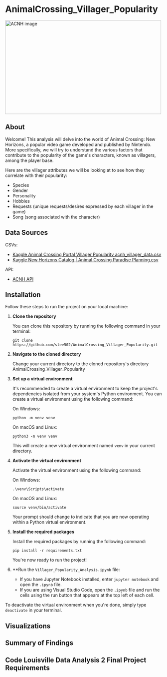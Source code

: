 # AnimalCrossing_Villager_Popularity
<img src="https://i0.wp.com/mynintendonews.com/wp-content/uploads/2020/08/animal_crossing_new_horizons-1.jpg?resize=930%2C620&ssl=1" alt="ACNH image" width="500" height="300">

## About
Welcome! This analysis will delve into the world of Animal Crossing: New Horizons, a popular video game developed and published by Nintendo. More specifically, we will try to understand the various factors that contribute to the popularity of the game's characters, known as villagers, among the player base.

Here are the villager attributes we will be looking at to see how they correlate with their popularity:

- Species
- Gender
- Personality
- Hobbies
- Requests (unique requests/desires expressed by each villager in the game) 
- Song (song associated with the character)

## Data Sources
CSVs:
- [Kaggle Animal Crossing Portal Villager Popularity acnh_villager_data.csv](https://www.kaggle.com/datasets/ampiiere/acnh-villager-popularity)
- [Kaggle New Horizons Catalog | Animal Crossing Paradise Planning.csv](https://www.kaggle.com/datasets/whenamancodes/new-horizons-catalog-animal-horizon)

API:
- [ACNH API](https://acnhapi.com/)

## Installation
Follow these steps to run the project on your local machine:

1. **Clone the repository**

   You can clone this repository by running the following command in your terminal:

   ```
   git clone https://github.com/slee502/AnimalCrossing_Villager_Popularity.git
   ```
  
3. **Navigate to the cloned directory**

   Change your current directory to the cloned repository's directory AnimalCrossing_Villager_Popularity

4. **Set up a virtual environment**

   It's recommended to create a virtual environment to keep the project's dependencies isolated from your system's Python environment.       You can create a virtual environment using the following command:

   On Windows:

   ```
   python -m venv venv
   ```

   On macOS and Linux:

   ```
   python3 -m venv venv
   ```

   This will create a new virtual environment named `venv` in your current directory.

4. **Activate the virtual environment**

   Activate the virtual environment using the following command:

   On Windows:

   ```
   .\venv\Scripts\activate
   ```

   On macOS and Linux:

   ```
   source venv/bin/activate
   ```

   Your prompt should change to indicate that you are now operating within a Python virtual environment. 

5. **Install the required packages**

   Install the required packages by running the following command:

   ```
   pip install -r requirements.txt
   ```

   You're now ready to run the project!

6. **Run the ```Villager_Popularity_Analysis.ipynb``` file:
    - If you have Jupyter Notebook installed, enter ```jupyter notebook``` and open the `.ipynb` file.
    - If you are using Visual Studio Code, open the `.ipynb` file and run the cells using the run button that appears at the top left of each cell.

To deactivate the virtual environment when you're done, simply type `deactivate` in your terminal.

## Visualizations

## Summary of Findings

## Code Louisville Data Analysis 2 Final Project Requirements

